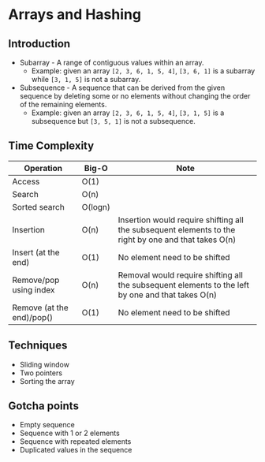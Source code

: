 # Arrays and Hashing

## Introduction

* Subarray - A range of contiguous values within an array.
  * Example: given an array `[2, 3, 6, 1, 5, 4]`, `[3, 6, 1]` is a subarray while `[3, 1, 5]` is not a subarray.
* Subsequence - A sequence that can be derived from the given sequence by deleting some or no elements without changing the order of the remaining elements.
  * Example: given an array `[2, 3, 6, 1, 5, 4]`, `[3, 1, 5]` is a subsequence but `[3, 5, 1]` is not a subsequence.

## Time Complexity

| Operation                 | Big-O	  | Note                                                                                                 |
| ------------------------- | ------- | ---------------------------------------------------------------------------------------------------- |
| Access                    | O(1)    |                                                                                                      |
| Search                    | O(n)    |                                                                                                      |
| Sorted search             | O(logn) |                                                                                                      |
| Insertion                 | O(n)    | Insertion would require shifting all the subsequent elements to the right by one and that takes O(n) |
| Insert (at the end)       | O(1)    | No element need to be shifted                                                                        |
| Remove/pop using index    | O(n)    | Removal would require shifting all the subsequent elements to the left by one and that takes O(n)    |
| Remove (at the end)/pop() | O(1)    | No element need to be shifted                                                                        |

## Techniques

* Sliding window
* Two pointers
* Sorting the array

## Gotcha points

* Empty sequence
* Sequence with 1 or 2 elements
* Sequence with repeated elements
* Duplicated values in the sequence


